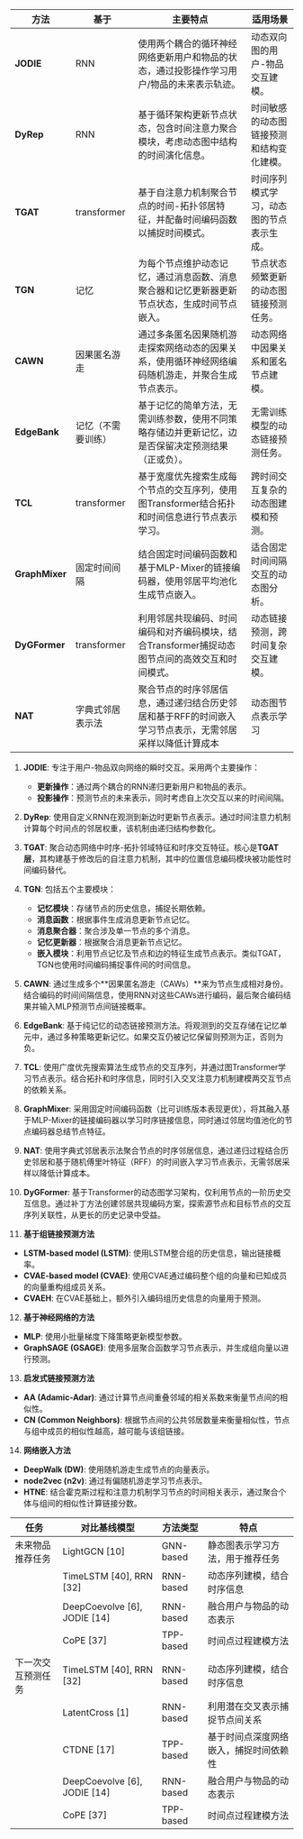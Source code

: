 | **方法**       | **基于**           | **主要特点**                                                                                            | **适用场景**                             |
| -------------- | ------------------ | ------------------------------------------------------------------------------------------------------- | ---------------------------------------- |
| **JODIE**      | RNN                | 使用两个耦合的循环神经网络更新用户和物品的状态，通过投影操作学习用户/物品的未来表示轨迹。               | 动态双向图的用户-物品交互建模。          |
| **DyRep**      | RNN                | 基于循环架构更新节点状态，包含时间注意力聚合模块，考虑动态图中结构的时间演化信息。                      | 时间敏感的动态图链接预测和结构变化建模。 |
| **TGAT**       | transformer        | 基于自注意力机制聚合节点的时间-拓扑邻居特征，并配备时间编码函数以捕捉时间模式。                         | 时间序列模式学习，动态图的节点表示生成。 |
| **TGN**        | 记忆               | 为每个节点维护动态记忆，通过消息函数、消息聚合器和记忆更新器更新节点状态，生成时间节点嵌入。            | 节点状态频繁更新的动态图链接预测任务。   |
| **CAWN**       | 因果匿名游走       | 通过多条匿名因果随机游走探索网络动态的因果关系，使用循环神经网络编码随机游走，并聚合生成节点表示。      | 动态网络中因果关系和匿名节点建模。       |
| **EdgeBank**   | 记忆（不需要训练） | 基于记忆的简单方法，无需训练参数，使用不同策略存储边并更新记忆，边是否保留决定预测结果（正或负）。      | 无需训练模型的动态链接预测任务。         |
| **TCL**        | transformer        | 基于宽度优先搜索生成每个节点的交互序列，使用图Transformer结合拓扑和时间信息进行节点表示学习。           | 跨时间交互复杂的动态图建模和预测。       |
| **GraphMixer** | 固定时间间隔       | 结合固定时间编码函数和基于MLP-Mixer的链接编码器，使用邻居平均池化生成节点嵌入。                         | 适合固定时间间隔交互的动态图分析。       |
| **DyGFormer**  | transformer        | 利用邻居共现编码、时间编码和对齐编码模块，结合Transformer捕捉动态图节点间的高效交互和时间模式。         | 动态链接预测，跨时间复杂交互建模。       |
| **NAT**        | 字典式邻居表示法   | 聚合节点的时序邻居信息，通过递归结合历史邻居和基于RFF的时间嵌入学习节点表示，无需邻居采样以降低计算成本 | 动态图节点表示学习                       |



1. **JODIE**: 专注于用户-物品双向网络的瞬时交互。采用两个主要操作：
   - **更新操作**：通过两个耦合的RNN递归更新用户和物品的表示。
   - **投影操作**：预测节点的未来表示，同时考虑自上次交互以来的时间间隔。

2. **DyRep**: 使用自定义RNN在观测到新边时更新节点表示。通过时间注意力机制计算每个时间点的邻居权重，该机制由递归结构参数化。

3. **TGAT**: 聚合动态网络中时序-拓扑邻域特征和时序交互特征。核心是**TGAT层**，其构建基于修改后的自注意力机制，其中的位置信息编码模块被功能性时间编码替代。

4. **TGN**: 包括五个主要模块：
   - **记忆模块**：存储节点的历史信息，捕捉长期依赖。
   - **消息函数**：根据事件生成消息更新节点记忆。
   - **消息聚合器**：聚合涉及单一节点的多个消息。
   - **记忆更新器**：根据聚合消息更新节点记忆。
   - **嵌入模块**：利用节点记忆及节点和边的特征生成节点表示。类似TGAT，TGN也使用时间编码捕捉事件间的时间信息。

5. **CAWN**: 通过生成多个**因果匿名游走（CAWs）**来为节点生成相对身份。结合编码的时间间隔信息，使用RNN对这些CAWs进行编码，最后聚合编码结果并输入MLP预测节点间链接概率。

6.  **EdgeBank**: 基于纯记忆的动态链接预测方法。将观测到的交互存储在记忆单元中，通过多种策略更新记忆。如果交互仍被记忆保留则预测为正，否则为负。

7.  **TCL**: 使用广度优先搜索算法生成节点的交互序列，并通过图Transformer学习节点表示。结合拓扑和时序信息，同时引入交叉注意力机制建模两交互节点的依赖关系。

8.  **GraphMixer**: 采用固定时间编码函数（比可训练版本表现更优），将其融入基于MLP-Mixer的链接编码器以学习时序链接信息，同时通过邻居均值池化的节点编码器总结节点特征。

9.  **NAT**: 使用字典式邻居表示法聚合节点的时序邻居信息，通过递归过程结合历史邻居和基于随机傅里叶特征（RFF）的时间嵌入学习节点表示，无需邻居采样以降低计算成本。

10. **DyGFormer**: 基于Transformer的动态图学习架构，仅利用节点的一阶历史交互信息。通过补丁方法创建邻居共现编码方案，探索源节点和目标节点的交互序列关联性，从更长的历史记录中受益。


11. **基于组链接预测方法**  
   - **LSTM-based model (LSTM)**: 使用LSTM整合组的历史信息，输出链接概率。  
   - **CVAE-based model (CVAE)**: 使用CVAE通过编码整个组的向量和已知成员的向量重构组成员关系。  
   - **CVAEH**: 在CVAE基础上，额外引入编码组历史信息的向量用于预测。

12. **基于神经网络的方法**  
   - **MLP**: 使用小批量梯度下降策略更新模型参数。  
   - **GraphSAGE (GSAGE)**: 使用多层聚合函数学习节点表示，并生成组向量以进行预测。

13. **启发式链接预测方法**  
   - **AA (Adamic-Adar)**: 通过计算节点间重叠邻域的相关系数来衡量节点间的相似性。  
   - **CN (Common Neighbors)**: 根据节点间的公共邻居数量来衡量相似性，节点与组中成员的相似性越高，越可能与该组链接。

14. **网络嵌入方法**  
   - **DeepWalk (DW)**: 使用随机游走生成节点的向量表示。  
   - **node2vec (n2v)**: 通过有偏随机游走学习节点表示。  
   - **HTNE**: 结合霍克斯过程和注意力机制学习节点的时间相关表示，通过聚合个体与组间的相似性计算链接分数。



| **任务**           | **对比基线模型**             | **方法类型** | **特点**                               |
| ------------------ | ---------------------------- | ------------ | -------------------------------------- |
| 未来物品推荐任务   | LightGCN [10]                | GNN-based    | 静态图表示学习方法，用于推荐任务       |
|                    | TimeLSTM [40], RRN [32]      | RNN-based    | 动态序列建模，结合时序信息             |
|                    | DeepCoevolve [6], JODIE [14] | RNN-based    | 融合用户与物品的动态表示               |
|                    | CoPE [37]                    | TPP-based    | 时间点过程建模方法                     |
| 下一次交互预测任务 | TimeLSTM [40], RRN [32]      | RNN-based    | 动态序列建模，结合时序信息             |
|                    | LatentCross [1]              | RNN-based    | 利用潜在交叉表示捕捉节点间关系         |
|                    | CTDNE [17]                   | TPP-based    | 基于时间点深度网络嵌入，捕捉时间依赖性 |
|                    | DeepCoevolve [6], JODIE [14] | RNN-based    | 融合用户与物品的动态表示               |
|                    | CoPE [37]                    | TPP-based    | 时间点过程建模方法                     |


